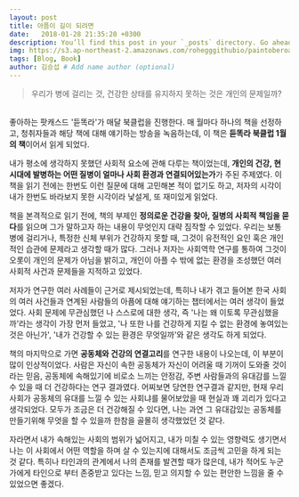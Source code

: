 ```yaml
---
layout: post
title: 아픔이 길이 되려면
date:   2018-01-28 21:35:20 +0300
description: You’ll find this post in your `_posts` directory. Go ahead and edit it and re-build the site to see your changes. # Add post description (optional)
img: https://s3.ap-northeast-2.amazonaws.com/rohegggithubio/paintoberoad.jpg # Add image post (optional)
tags: [Blog, Book]
author: 김승섭 # Add name author (optional)
---
```


>우리가 병에 걸리는 것, 건강한 상태를 유지하지 못하는 것은 개인의 문제일까?

<br>
좋아하는 팟캐스드 '듣똑라'가 매달 북클럽을 진행한다. 매 월마다 하나의 책을 선정하고, 청취자들과 해당 책에 대해 얘기하는 방송을 녹음하는데, 이 책은 <b>듣똑라 북클럽 1월의 책</b>이어서 읽게 되었다.

내가 평소에 생각하지 못했던 사회적 요소에 관해 다루는 책이었는데, <b>개인의 건강, 현 시대에 발병하는 어떤 질병이 얼마나 사회 환경과 연결되어있는가</b>가 주된 주제였다. 이 책을 읽기 전에는 한번도 이런 질문에 대해 고민해본 적이 없기도 하고, 저자의 시각이 내가 한번도 바라보지 못한 시각이라 낯설게, 또 재미있게 읽었다.

책을 본격적으로 읽기 전에, 책의 부제인 <b>정의로운 건강을 찾아, 질병의 사회적 책임을 묻다</b>를 읽으며 그가 말하고자 하는 내용이 무엇인지 대략 짐작할 수 있었다. 우리는 보통 병에 걸리거나, 특정한 신체 부위가 건강하지 못할 때, 그것이 유전적인 요인 혹은 개인적인 습관에 문제라고 생각할 때가 많다. 그러나 저자는 사회역학 연구를 통하여 그것이 오롯이 개인의 문제가 아님을 밝히고, 개인이 아플 수 밖에 없는 환경을 조성했던 여러 사회적 사건과 문제들을 지적하고 있었다.

저자가 연구한 여러 사례들이 근거로 제시되었는데, 특히나 내가 겪고 들어본 한국 사회의 여러 사건들과 연계된 사람들의 아픔에 대해 얘기하는 챕터에서는 여러 생각이 들었었다. 사회 문제에 무관심했던 나 스스로에 대한 생각, 즉 '나는 왜 이토록 무관심했을까'라는 생각이 가장 먼저 들었고, '나 또한 나를 건강하게 지킬 수 없는 환경에 놓여있는 것은 아닌가', '내가 건강할 수 있는 환경은 무엇일까'와 같은 생각도 하게 되었다.

책의 마지막으로 가면 <b>공동체와 건강의 연결고리</b>를 연구한 내용이 나오는데, 이 부분이 많이 인상적이었다. 사람은 자신이 속한 공동체가 자신이 어려울 때 기꺼이 도와줄 것이라는 믿음, 공동체에 속해있기에 비로소 느끼는 안정감, 주변 사람들과의 유대감를 느낄 수 있을 때 더 건강하다는 연구 결과였다. 어찌보면 당연한 연구결과 같지만, 현재 우리 사회가 공동체의 유대를 느낄 수 있는 사회냐를 물어보았을 때 현실과 꽤 괴리가 있다고 생각되었다. 모두가 조금은 더 건강해질 수 있다면, 나는 과연 그 유대감있는 공동체를 만들기위해 무엇을 할 수 있을까 한참을 골몰히 생각했었던 것 같다.

자라면서 내가 속해있는 사회의 범위가 넓어지고, 내가 미칠 수 있는 영향력도 생기면서 나는 이 사회에서 어떤 역할을 하며 살 수 있는지에 대해서도 조금씩 고민을 하게 되는 것 같다. 특히나 타인과의 관계에서 나의 존재를 발견할 때가 많은데, 내가 적어도 누군가에게 타인으로 부터 존중받고 있다는 느낌, 믿고 의지할 수 있는 편안한 느낌을 줄 수 있었으면 좋겠다.
